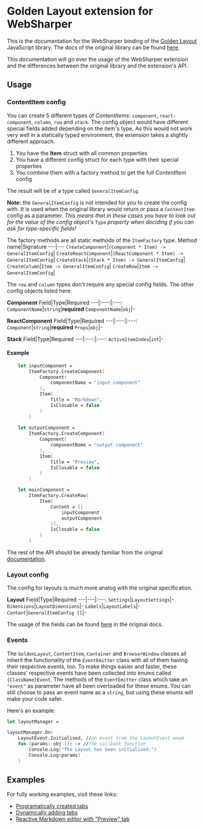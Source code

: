 # Golden Layout extension for WebSharper

This is the documentation for the WebSharper binding of the
[Golden Layout](https://golden-layout.com/) JavaScript library. The docs of the original
library can be found [here](http://golden-layout.com/docs/).

This documentation will go over the usage of the WebSharper extension and the differences
between the original library and the extension's API.

## Usage

### ContentItem config

You can create 5 different types of _ContentItems_: `component`, `react-component`,
`column`, `row` and `stack`. The config object would have different special fields added
depending on the item's type. As this would not work very well in a statically typed
environment, the extension takes a slightly different approach.

1. You have the **Item** struct with all common properties
2. You have a different config struct for each type with their special properties
3. You combine them with a factory method to get the full _ContentItem_ config


The result will be of a type called `GeneralItemConfig`.

**Note:** the `GeneralItemConfig` is
not intended for you to create the config with. It is used when the original library would
return or pass a `ContentItem` config as a parameter. _This means that in these cases you
have to look out for the value of the config object's_ `Type` _property when deciding if
you can ask for type-specific fields!_

The factory methods are all static methods of the `ItemFactory` type.
Method name|Signature
---|---
`CreateComponent`|`(Component * Item) -> GeneralItemConfig`|
`CreateReactComponent`|`(ReactComponent * Item) -> GeneralItemConfig`|
`CreateStack`|`(Stack * Item) -> GeneralItemConfig`|
`CreateColumn`|`Item -> GeneralItemConfig`|
`CreateRow`|`Item -> GeneralItemConfig`|

The `row` and `column` types don't require any special config fields. The other config objects listed here:

__**Component**__
Field|Type|Required
---|:---:|:---:
`ComponentName`|`string`|**required**
`ComponentName`|`obj`|-

__**ReactComponent**__
Field|Type|Required
---|:---:|:---:
`Component`|`string`|**required**
`Props`|`obj`|-

__**Stack**__
Field|Type|Required
---|:---:|:---:
`ActiveItemIndex`|`int`|-

#### Example

```fsharp
    let inputComponent =
        ItemFactory.CreateComponent(
            Component(
                componentName = "input-component"
            ),
            Item(
                Title = "Markdown",
                IsClosable = false
            )
        )
        
    let outputComponent = 
        ItemFactory.CreateComponent(
            Component(
                componentName = "output-component"
            ),
            Item(
                Title = "Preview",
                IsClosable = false
            )
        )

    let mainComponent =
        ItemFactory.CreateRow(
            Item(
                Content = [|
                    inputComponent
                    outputComponent
                |],
                IsClosable = false
            )
        )
```

The rest of the API should be already familiar from the original [documentation](http://golden-layout.com/docs/).

### Layout config

The config for layouts is much more analog with the original specification.

__**Layout**__
Field|Type|Required
---|---|:---:
`Settings`|`LayoutSettings`|-
`Dimensions`|`LayoutDimensions`|-
`Labels`|`LayoutLabels`|-
`Content`|`GeneralItemConfig []`|-

The usage of the fields can be found
[here](http://golden-layout.com/docs/Config.html) in the original docs.

### Events

The `GoldenLayout`, `ContentItem`, `Container` and `BrowserWindow` classes all
inherit the functionality of the `EventEmitter` class with all of them having
their respective events, too. To make things easier and faster, these classes'
respective events have been collected into enums called `{ClassName}Event`.
The methods of the `EventEmitter` class which take an `"event"` as parameter
have all been overloaded for these enums. You can still choose to pass an event
name as a `string`, but using these enums will make your code safer.

Here's an example:

```fsharp
let layoutManager = 

layoutManager.On(
    LayoutEvent.Initialised, //an event from the LayoutEvent enum
    fun (params: obj []) -> //the callback function
        Console.Log("The Layout has been initialised.")
        Console.Log(params)
    )
```

## Examples

For fully working examples, visit these links:
* [Programatically created tabs](http://try.websharper.com/snippet/adam.abonyi-toth/0000EM)
* [Dynamically adding tabs](http://try.websharper.com/snippet/adam.abonyi-toth/0000EN)
* [Reactive Markdown editor with "Preview" tab](http://try.websharper.com/snippet/adam.abonyi-toth/0000EO)
